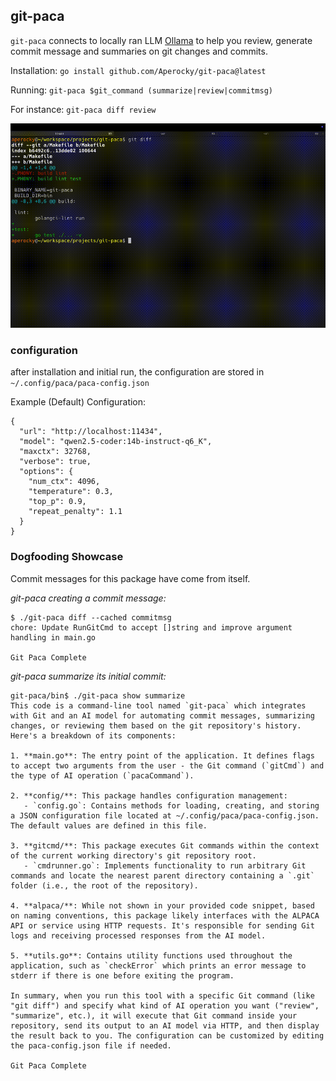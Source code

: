 ## git-paca

`git-paca` connects to locally ran LLM [Ollama](https://ollama.com/) to help you review, generate commit message and summaries on git changes and commits.

Installation: `go install github.com/Aperocky/git-paca@latest`

Running: `git-paca $git_command (summarize|review|commitmsg)`

For instance: `git-paca diff review`

![demo](git-paca-demo.gif)

### configuration

after installation and initial run, the configuration are stored in `~/.config/paca/paca-config.json`

Example (Default) Configuration:

```
{
  "url": "http://localhost:11434",
  "model": "qwen2.5-coder:14b-instruct-q6_K",
  "maxctx": 32768,
  "verbose": true,
  "options": {
    "num_ctx": 4096,
    "temperature": 0.3,
    "top_p": 0.9,
    "repeat_penalty": 1.1
  }
}
```

### Dogfooding Showcase

Commit messages for this package have come from itself.

*git-paca creating a commit message:*

```
$ ./git-paca diff --cached commitmsg
chore: Update RunGitCmd to accept []string and improve argument handling in main.go

Git Paca Complete
```
*git-paca summarize its initial commit:*

```
git-paca/bin$ ./git-paca show summarize
This code is a command-line tool named `git-paca` which integrates with Git and an AI model for automating commit messages, summarizing changes, or reviewing them based on the git repository's history. Here's a breakdown of its components:

1. **main.go**: The entry point of the application. It defines flags to accept two arguments from the user - the Git command (`gitCmd`) and the type of AI operation (`pacaCommand`).

2. **config/**: This package handles configuration management:
   - `config.go`: Contains methods for loading, creating, and storing a JSON configuration file located at ~/.config/paca/paca-config.json. The default values are defined in this file.

3. **gitcmd/**: This package executes Git commands within the context of the current working directory's git repository root.
   - `cmdrunner.go`: Implements functionality to run arbitrary Git commands and locate the nearest parent directory containing a `.git` folder (i.e., the root of the repository).

4. **alpaca/**: While not shown in your provided code snippet, based on naming conventions, this package likely interfaces with the ALPACA API or service using HTTP requests. It's responsible for sending Git logs and receiving processed responses from the AI model.

5. **utils.go**: Contains utility functions used throughout the application, such as `checkError` which prints an error message to stderr if there is one before exiting the program.

In summary, when you run this tool with a specific Git command (like "git diff") and specify what kind of AI operation you want ("review", "summarize", etc.), it will execute that Git command inside your repository, send its output to an AI model via HTTP, and then display the result back to you. The configuration can be customized by editing the paca-config.json file if needed.

Git Paca Complete
```
